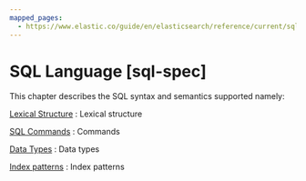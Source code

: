 ```yaml
---
mapped_pages:
  - https://www.elastic.co/guide/en/elasticsearch/reference/current/sql-spec.html
---
```


# SQL Language [sql-spec]

This chapter describes the SQL syntax and semantics supported namely:

[Lexical Structure](/reference/query-languages/sql/sql-lexical-structure.md)
:   Lexical structure

[SQL Commands](/reference/query-languages/sql/sql-commands.md)
:   Commands

[Data Types](/reference/query-languages/sql/sql-data-types.md)
:   Data types

[Index patterns](/reference/query-languages/sql/sql-index-patterns.md)
:   Index patterns












